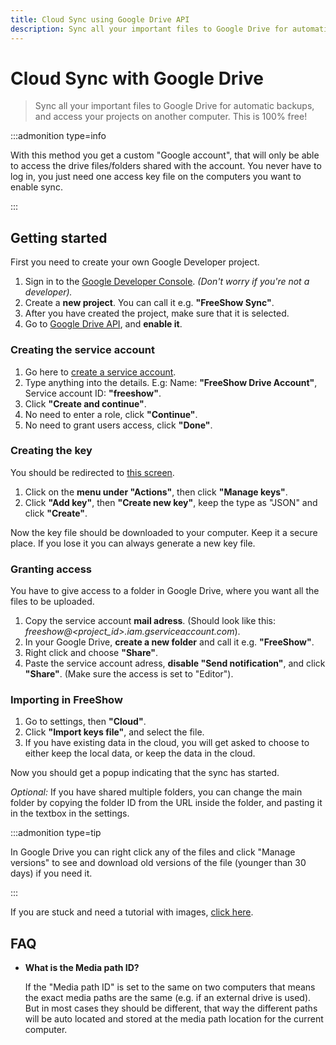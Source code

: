 ```yaml
---
title: Cloud Sync using Google Drive API
description: Sync all your important files to Google Drive for automatic backups, and access your projects on another computer.
---
```


# Cloud Sync with Google Drive

> Sync all your important files to Google Drive for automatic backups, and access your projects on another computer. This is 100% free!

:::admonition type=info

With this method you get a custom "Google account", that will only be able to access the drive files/folders shared with the account. You never have to log in, you just need one access key file on the computers you want to enable sync.

:::

## Getting started

First you need to create your own Google Developer project.

1. Sign in to the [Google Developer Console](https://console.cloud.google.com/projectcreate). _(Don't worry if you're not a developer)._
2. Create a **new project**. You can call it e.g. **"FreeShow Sync"**.
3. After you have created the project, make sure that it is selected.
4. Go to [Google Drive API](https://console.developers.google.com/apis/api/drive.googleapis.com/), and **enable it**.

### Creating the service account

1. Go here to [create a service account](https://console.cloud.google.com/iam-admin/serviceaccounts/create).
2. Type anything into the details. E.g: Name: **"FreeShow Drive Account"**, Service account ID: **"freeshow"**.
3. Click **"Create and continue"**.
4. No need to enter a role, click **"Continue"**.
5. No need to grant users access, click **"Done"**.

### Creating the key

You should be redirected to [this screen](https://console.cloud.google.com/iam-admin/serviceaccounts).

1. Click on the **menu under "Actions"**, then click **"Manage keys"**.
2. Click **"Add key"**, then **"Create new key"**, keep the type as "JSON" and click **"Create"**.

Now the key file should be downloaded to your computer. Keep it a secure place. If you lose it you can always generate a new key file.

### Granting access

You have to give access to a folder in Google Drive, where you want all the files to be uploaded.

1. Copy the service account **mail adress**. (Should look like this: _freeshow@<project_id>.iam.gserviceaccount.com_).
2. In your Google Drive, **create a new folder** and call it e.g. **"FreeShow"**.
3. Right click and choose **"Share"**.
4. Paste the service account adress, **disable "Send notification"**, and click **"Share"**. (Make sure the access is set to "Editor").

### Importing in FreeShow

1. Go to settings, then **"Cloud"**.
2. Click **"Import keys file"**, and select the file.
3. If you have existing data in the cloud, you will get asked to choose to either keep the local data, or keep the data in the cloud.

Now you should get a popup indicating that the sync has started.

_Optional:_ If you have shared multiple folders, you can change the main folder by copying the folder ID from the URL inside the folder, and pasting it in the textbox in the settings.

:::admonition type=tip

In Google Drive you can right click any of the files and click "Manage versions" to see and download old versions of the file (younger than 30 days) if you need it.

:::

If you are stuck and need a tutorial with images, [click here](https://docs.google.com/document/d/1_6RoONdTN1_gVZbIjyOo9vvCXawV_fomyIo_LofTIs0).

## FAQ

- **What is the Media path ID?**

  If the "Media path ID" is set to the same on two computers that means the exact media paths are the same (e.g. if an external drive is used). But in most cases they should be different, that way the different paths will be auto located and stored at the media path location for the current computer.
